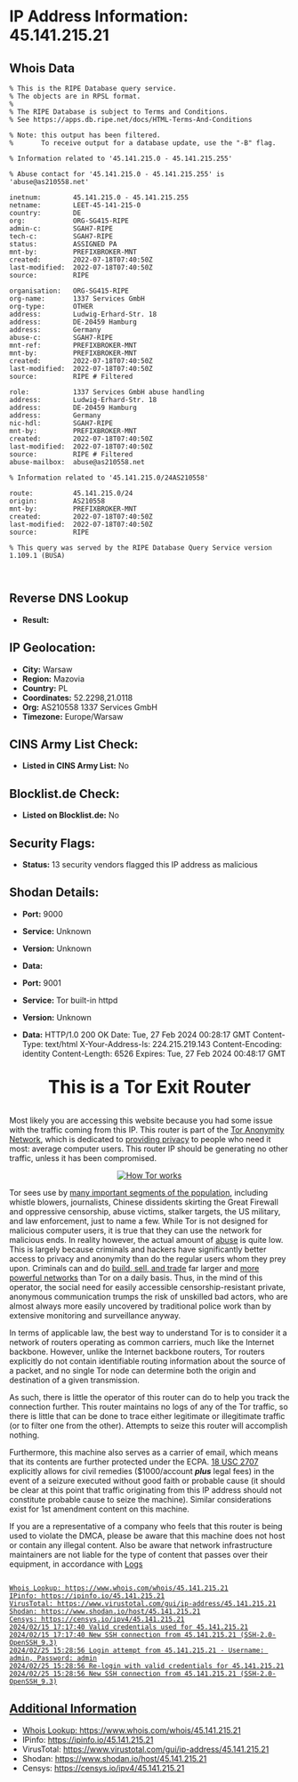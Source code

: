 # IP Address Information: 45.141.215.21

## Whois Data
```
% This is the RIPE Database query service.
% The objects are in RPSL format.
%
% The RIPE Database is subject to Terms and Conditions.
% See https://apps.db.ripe.net/docs/HTML-Terms-And-Conditions

% Note: this output has been filtered.
%       To receive output for a database update, use the "-B" flag.

% Information related to '45.141.215.0 - 45.141.215.255'

% Abuse contact for '45.141.215.0 - 45.141.215.255' is 'abuse@as210558.net'

inetnum:        45.141.215.0 - 45.141.215.255
netname:        LEET-45-141-215-0
country:        DE
org:            ORG-SG415-RIPE
admin-c:        SGAH7-RIPE
tech-c:         SGAH7-RIPE
status:         ASSIGNED PA
mnt-by:         PREFIXBROKER-MNT
created:        2022-07-18T07:40:50Z
last-modified:  2022-07-18T07:40:50Z
source:         RIPE

organisation:   ORG-SG415-RIPE
org-name:       1337 Services GmbH
org-type:       OTHER
address:        Ludwig-Erhard-Str. 18
address:        DE-20459 Hamburg
address:        Germany
abuse-c:        SGAH7-RIPE
mnt-ref:        PREFIXBROKER-MNT
mnt-by:         PREFIXBROKER-MNT
created:        2022-07-18T07:40:50Z
last-modified:  2022-07-18T07:40:50Z
source:         RIPE # Filtered

role:           1337 Services GmbH abuse handling
address:        Ludwig-Erhard-Str. 18
address:        DE-20459 Hamburg
address:        Germany
nic-hdl:        SGAH7-RIPE
mnt-by:         PREFIXBROKER-MNT
created:        2022-07-18T07:40:50Z
last-modified:  2022-07-18T07:40:50Z
source:         RIPE # Filtered
abuse-mailbox:  abuse@as210558.net

% Information related to '45.141.215.0/24AS210558'

route:          45.141.215.0/24
origin:         AS210558
mnt-by:         PREFIXBROKER-MNT
created:        2022-07-18T07:40:50Z
last-modified:  2022-07-18T07:40:50Z
source:         RIPE

% This query was served by the RIPE Database Query Service version 1.109.1 (BUSA)



```
## Reverse DNS Lookup
- **Result:** 

## IP Geolocation:
- **City:** Warsaw
- **Region:** Mazovia
- **Country:** PL
- **Coordinates:** 52.2298,21.0118
- **Org:** AS210558 1337 Services GmbH
- **Timezone:** Europe/Warsaw

## CINS Army List Check:
- **Listed in CINS Army List:** 
No

## Blocklist.de Check:
- **Listed on Blocklist.de:** 
No

## Security Flags:
- **Status:** 13 security vendors flagged this IP address as malicious

## Shodan Details:
- **Port:** 9000
- **Service:** Unknown
- **Version:** Unknown
- **Data:** 

- **Port:** 9001
- **Service:** Tor built-in httpd
- **Version:** Unknown
- **Data:** HTTP/1.0 200 OK
Date: Tue, 27 Feb 2024 00:28:17 GMT
Content-Type: text/html
X-Your-Address-Is: 224.215.219.143
Content-Encoding: identity
Content-Length: 6526
Expires: Tue, 27 Feb 2024 00:48:17 GMT

<?xml version="1.0"?>
<!DOCTYPE html PUBLIC "-//W3C//DTD XHTML 1.0 Strict//EN"
    "http://www.w3.org/TR/xhtml1/DTD/xhtml1-strict.dtd">
<html xmlns="http://www.w3.org/1999/xhtml">
<head>
<meta http-equiv="Content-Type" content="text/html;charset=utf-8" />
<title>This is a Tor Exit Router</title>

<!--

This notice is intended to be placed on a virtual host for a domain that
your Tor exit node IP reverse resolves to so that people who may be about
to file an abuse complaint would check it first before bothering you or
your ISP. Ex:
http://tor-exit.yourdomain.org or http://tor-readme.yourdomain.org.

This type of setup has proven very effective at reducing abuse complaints
for exit node operators.

There are a few places in this document that you may want to customize.
They are marked with FIXME.

-->

</head>
<body>

<p style="text-align:center; font-size:xx-large; font-weight:bold">This is a
Tor Exit Router</p>

<p>
Most likely you are accessing this website because you had some issue with
the traffic coming from this IP. This router is part of the <a
href="https://www.torproject.org/">Tor Anonymity Network</a>, which is
dedicated to <a href="https://2019.www.torproject.org/about/overview">providing
privacy</a> to people who need it most: average computer users. This
router IP should be generating no other traffic, unless it has been
compromised.</p>


<!-- FIXME: you should probably grab your own copy of how_tor_works_thumb.png
     and serve it locally -->

<p style="text-align:center">
<a href="https://2019.www.torproject.org/about/overview">
<img src="https://2019.www.torproject.org/images/how_tor_works_thumb.png" alt="How Tor works" style="border-style:none"/>
</a></p>

<p>
Tor sees use by <a href="https://2019.www.torproject.org/about/torusers">many
important segments of the population</a>, including whistle blowers,
journalists, Chinese dissidents skirting the Great Firewall and oppressive
censorship, abuse victims, stalker targets, the US military, and law
enforcement, just to name a few.  While Tor is not designed for malicious
computer users, it is true that they can use the network for malicious ends.
In reality however, the actual amount of <a
href="https://2019.www.torproject.org/docs/faq-abuse">abuse</a> is quite low. This
is largely because criminals and hackers have significantly better access to
privacy and anonymity than do the regular users whom they prey upon. Criminals
can and do <a
href="http://voices.washingtonpost.com/securityfix/2008/08/web_fraud_20_tools.html">build,
sell, and trade</a> far larger and <a
href="http://voices.washingtonpost.com/securityfix/2008/08/web_fraud_20_distributing_your.html">more
powerful networks</a> than Tor on a daily basis. Thus, in the mind of this
operator, the social need for easily accessible censorship-resistant private,
anonymous communication trumps the risk of unskilled bad actors, who are
almost always more easily uncovered by traditional police work than by
extensive monitoring and surveillance anyway.</p>

<p>
In terms of applicable law, the best way to understand Tor is to consider it a
network of routers operating as common carriers, much like the Internet
backbone. However, unlike the Internet backbone routers, Tor routers
explicitly do not contain identifiable routing information about the source of
a packet, and no single Tor node can determine both the origin and destination
of a given transmission.</p>

<p>
As such, there is little the operator of this router can do to help you track
the connection further. This router maintains no logs of any of the Tor
traffic, so there is little that can be done to trace either legitimate or
illegitimate traffic (or to filter one from the other).  Attempts to
seize this router will accomplish nothing.</p>

<!-- FIXME: US-Only section. Remove if you are a non-US operator -->

<p>
Furthermore, this machine also serves as a carrier of email, which means that
its contents are further protected under the ECPA. <a
href="http://www.law.cornell.edu/uscode/text/18/2707">18
USC 2707</a> explicitly allows for civil remedies ($1000/account
<i><b>plus</b></i>  legal fees)
in the event of a seizure executed without good faith or probable cause (it
should be clear at this point that traffic originating from this IP address
should not constitute probable cause to seize the
machine). Similar considerations exist for 1st amendment content on this
machine.</p>

<!-- FIXME: May or may not be US-only. Some non-US tor nodes have in
     fact reported DMCA harassment... -->

<p>
If you are a representative of a company who feels that this router is being
used to violate the DMCA, please be aware that this machine does not host or
contain any illegal content. Also be aware that network infrastructure
maintainers are not liable for the type of content that passes over their
equipment, in accordance with <a
href="http://www.law.cornell.edu/usc

## Logs
```

Whois Lookup: https://www.whois.com/whois/45.141.215.21
IPinfo: https://ipinfo.io/45.141.215.21
VirusTotal: https://www.virustotal.com/gui/ip-address/45.141.215.21
Shodan: https://www.shodan.io/host/45.141.215.21
Censys: https://censys.io/ipv4/45.141.215.21
2024/02/15 17:17:40 Valid credentials used for 45.141.215.21
2024/02/15 17:17:40 New SSH connection from 45.141.215.21 (SSH-2.0-OpenSSH_9.3)
2024/02/25 15:28:56 Login attempt from 45.141.215.21 - Username: admin, Password: admin
2024/02/25 15:28:56 Re-login with valid credentials for 45.141.215.21
2024/02/25 15:28:56 New SSH connection from 45.141.215.21 (SSH-2.0-OpenSSH_9.3)

```
## Additional Information
- Whois Lookup: https://www.whois.com/whois/45.141.215.21
- IPinfo: https://ipinfo.io/45.141.215.21
- VirusTotal: https://www.virustotal.com/gui/ip-address/45.141.215.21
- Shodan: https://www.shodan.io/host/45.141.215.21
- Censys: https://censys.io/ipv4/45.141.215.21

